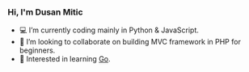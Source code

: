 ### Hi, I'm Dusan Mitic
- 💻 I’m currently coding mainly in Python & JavaScript.
- 👯 I’m looking to collaborate on building MVC framework in PHP for beginners.
- 📖 Interested in learning [Go](https://go.dev/).

<!--
**dusanmitic774/dusanmitic774** is a ✨ _special_ ✨ repository because its `README.md` (this file) appears on your GitHub profile.

Here are some ideas to get you started:

- 🔭 I’m currently working on ...
- 🌱 I’m currently learning ...
- 👯 I’m looking to collaborate on ...
- 🤔 I’m looking for help with ...
- 💬 Ask me about ...
- 📫 How to reach me: ...
- 😄 Pronouns: ...
- ⚡ Fun fact: ...
-->
